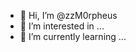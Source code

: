 - 👋 Hi, I’m @zzM0rpheus
- 👀 I’m interested in ...
- 🌱 I’m currently learning ...
<!--- - 💞️ I’m looking to collaborate on ..--->
<!--- - 📫 How to reach me ... --->

<!---
zzM0rpheus/zzM0rpheus is a ✨ special ✨ repository because its `README.md` (this file) appears on your GitHub profile.
You can click the Preview link to take a look at your changes.
--->
